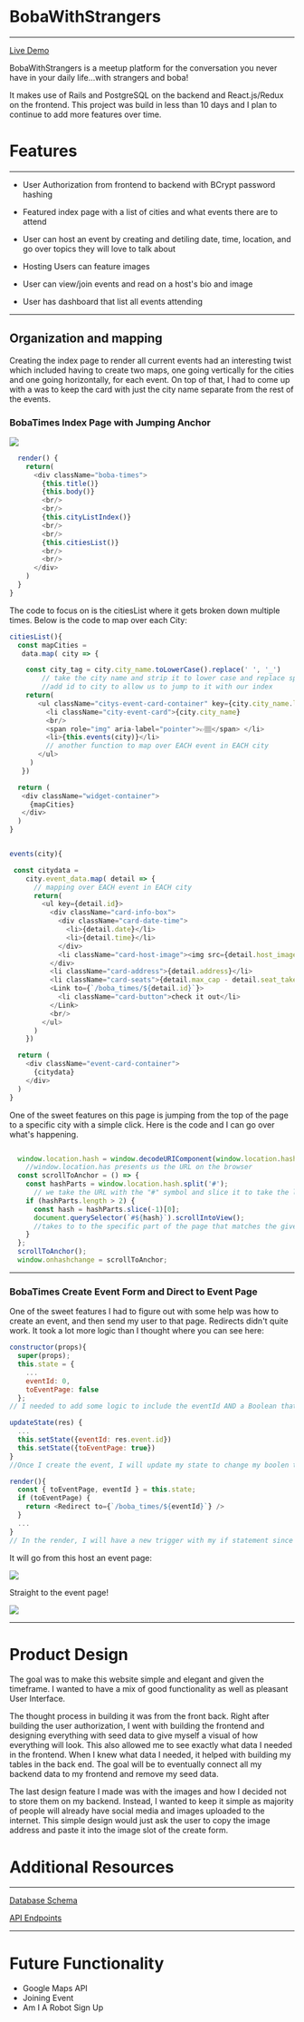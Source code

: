 # BobaWithStrangers
___

[Live Demo](https://boba-with-strangers.herokuapp.com/)

BobaWithStrangers is a meetup platform for the conversation you never have in your daily life...with strangers and boba!

It makes use of Rails and PostgreSQL on the backend and React.js/Redux on the frontend. This project was build in less than 10 days and I plan to continue to add more features over time.

# Features
___
* User Authorization from frontend to backend with BCrypt password hashing

* Featured index page with a list of cities and what events there are to attend

* User can host an event by creating and detiling date, time, location, and go over topics they will love to talk about

* Hosting Users can feature images

* User can view/join events and read on a host's bio and image

* User has dashboard that list all events attending
___

## Organization and mapping

Creating the index page to render all current events had an interesting twist which included having to create two maps, one going vertically for the cities and one going horizontally, for each event. On top of that, I had to come up with a was to keep the card with just the city name separate from the rest of the events.

### BobaTimes Index Page with Jumping Anchor

![](https://i.imgur.com/cs6S85E.png)
```js
  render() {
    return(
      <div className="boba-times">
        {this.title()}
        {this.body()}
        <br/>
        <br/>
        {this.cityListIndex()}
        <br/>
        <br/>
        {this.citiesList()}
        <br/>
        <br/>
      </div>
    )
  }
}
```
The code to focus on is the citiesList where it gets broken down multiple times.
Below is the code to map over each City:


```js
citiesList(){
  const mapCities =
   data.map( city => {

    const city_tag = city.city_name.toLowerCase().replace(' ', '_')
        // take the city name and strip it to lower case and replace space with underscores
        //add id to city to allow us to jump to it with our index
    return(
       <ul className="citys-event-card-container" key={city.city_name.length} id={city_tag}>
         <li className="city-event-card">{city.city_name}
         <br/>
         <span role="img" aria-label="pointer">👉🏽</span> </li>
         <li>{this.events(city)}</li>
         // another function to map over EACH event in EACH city
       </ul>
     )
   })

  return (
   <div className="widget-container">
     {mapCities}
   </div>
  )
}


events(city){

 const citydata =
    city.event_data.map( detail => {
      // mapping over EACH event in EACH city
      return(
        <ul key={detail.id}>
          <div className="card-info-box">
            <div className="card-date-time">
              <li>{detail.date}</li>
              <li>{detail.time}</li>
            </div>
            <li className="card-host-image"><img src={detail.host_image} /></li>
          </div>
          <li className="card-address">{detail.address}</li>
          <li className="card-seats">{detail.max_cap - detail.seat_taken} seats left!</li>
          <Link to={`/boba_times/${detail.id}`}>
            <li className="card-button">check it out</li>
          </Link>
          <br/>
        </ul>
      )
    })

  return (
    <div className="event-card-container">
      {citydata}
    </div>
  )
}
```

One of the sweet features on this page is jumping from the top of the page to a specific city with a simple click. Here is the code and I can go over what's happening.

```js

  window.location.hash = window.decodeURIComponent(window.location.hash);
    //window.location.has presents us the URL on the browser
  const scrollToAnchor = () => {
    const hashParts = window.location.hash.split('#');
      // we take the URL with the "#" symbol and slice it to take the last slice(the city when we click the city from the city list creates it)
    if (hashParts.length > 2) {
      const hash = hashParts.slice(-1)[0];
      document.querySelector(`#${hash}`).scrollIntoView();
      //takes to to the specific part of the page that matches the given "#"(ex. https://boba-with-strangers.herokuapp.com/#/boba_times/#new_york)
    }
  };
  scrollToAnchor();
  window.onhashchange = scrollToAnchor;
```
___

### BobaTimes Create Event Form and Direct to Event Page

One of the sweet features I had to figure out with some help was how to create an event, and then send my user to that page. Redirects didn't quite work. It took a lot more logic than I thought where you can see here:

```js
constructor(props){
  super(props);
  this.state = {
    ...
    eventId: 0,
    toEventPage: false
  };
// I needed to add some logic to include the eventId AND a Boolean that will check if this event exists.

updateState(res) {
  ...
  this.setState({eventId: res.event.id})
  this.setState({toEventPage: true})
}
//Once I create the event, I will update my state to change my boolen to true and store the eventId

render(){
  const { toEventPage, eventId } = this.state;
  if (toEventPage) {
    return <Redirect to={`/boba_times/${eventId}`} />
  }
  ...
}
// In the render, I will have a new trigger with my if statement since my boolean is now true, and will redirect to my event page with the eventId
```

It will go from this host an event page:

![](https://i.imgur.com/FJpbBB4.png)

Straight to the event page!

![](https://i.imgur.com/WTeY5Ln.png)

___


# Product Design

The goal was to make this website simple and elegant and given the timeframe. I wanted to have a mix of good functionality as well as pleasant User Interface.

The thought process in building it was from the front back. Right after building the user authorization, I went with building the frontend and designing everything with seed data to give myself a visual of how everything will look. This also allowed me to see exactly what data I needed in the frontend. When I knew what data I needed, it helped with building my tables in the back end. The goal will be to eventually connect all my backend data to my frontend and remove my seed data.

The last design feature I made was with the images and how I decided not to store them on my backend. Instead, I wanted to keep it simple as majority of people will already have social media and images uploaded to the internet. This simple design would just ask the user to copy the image address and paste it into the image slot of the create form.

# Additional Resources
___
[Database Schema](https://github.com/StephenLi305/BobaWithStrangers/wiki/Schema)

[API Endpoints](https://github.com/StephenLi305/BobaWithStrangers/wiki/Backend-Routes)

___

# Future Functionality

* Google Maps API
* Joining Event
* Am I A Robot Sign Up
